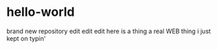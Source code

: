 # hello-world
brand new repository
 edit edit edit
 here is a thing
 a real WEB thing
 i just kept on typin'
